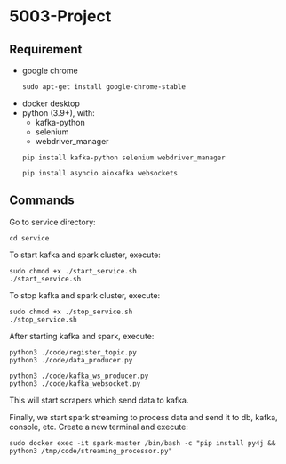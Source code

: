 # 5003-Project

## Requirement
- google chrome
  ```
  sudo apt-get install google-chrome-stable 
  ```
- docker desktop
- python (3.9+), with:
    - kafka-python
    - selenium
    - webdriver_manager
    ```
    pip install kafka-python selenium webdriver_manager

    pip install asyncio aiokafka websockets
    ```

## Commands
Go to service directory:
```
cd service
```

To start kafka and spark cluster, execute:
```
sudo chmod +x ./start_service.sh
./start_service.sh
```

To stop kafka and spark cluster, execute:
```
sudo chmod +x ./stop_service.sh
./stop_service.sh
```

After starting kafka and spark, execute:
```
python3 ./code/register_topic.py
python3 ./code/data_producer.py

python3 ./code/kafka_ws_producer.py
python3 ./code/kafka_websocket.py
```
This will start scrapers which send data to kafka.

Finally, we start spark streaming to process data and send it to db, kafka, console, etc. Create a new terminal and execute:
```
sudo docker exec -it spark-master /bin/bash -c "pip install py4j && python3 /tmp/code/streaming_processor.py"
```
